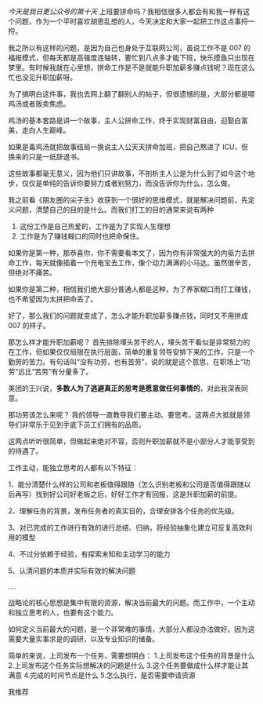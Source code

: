 *今天是我日更公众号的第十天*
上班要拼命吗？我相信很多人都会有和我一样有这个问题，作为一个平时喜欢胡思乱想的人，今天决定和大家一起把工作这点事捋一捋。

我之所以有这样的问题，是因为自己也身处于互联网公司，虽说工作不是 007 的福报模式，但每天都是高强度连轴转，要忙到八点多才能下班，快乐摸鱼只出现在梦里。有时候我就在心里想，拼命工作是不是就能升职加薪多赚点钱呢？现在这么忙也没见升职加薪呀。

为了搞明白这件事，我也去网上翻了翻别人的帖子，但很遗憾的是，大部分都是喂鸡汤或者贩卖焦虑。

鸡汤的基本套路是讲一个故事，主人公拼命工作，终于实现财富自由，迎娶白富美，走向人生巅峰。

如果是毒鸡汤就把故事结局一换说主人公天天拼命加班，把自己熬进了 ICU，但换来的只是一纸辞退书。

这些故事都毫无意义，因为他们只讲故事，不剖析主人公是为什么到了如今这个地步，仅仅是单纯的告诉你要努力或者别努力，而没告诉你为什么，怎么做。

我之前看《朋友圈的尖子生》收获到一个很好的思维模式，就是解决问题前，先定义问题，清楚自己的目的是什么。而我们打工的目的通常来说有两种

1. 这份工作是自己热爱的，工作是为了实现人生理想
2. 工作是为了赚钱糊口的同时也把命保住。

如果你是第一种，那恭喜你，你不需要看本文了，因为你有非常强大的内驱力去拼命工作，每天就像插着一个充电宝去工作，像个动力满满的小马达。虽然很辛苦，但绝对不痛苦。

如果你是第二种，相信我们绝大部分普通人都是这种，为了养家糊口而打工赚钱，也不希望因为太拼把命丢了。

好了，那么我们的问题就变成了，怎么才能升职加薪多赚点钱，同时又不用拼成 007 的样子。

那怎么样才能升职加薪呢？
首先排除埋头苦干的人，埋头苦干看似是非常努力的在工作，但如果仅仅局限在执行层面，简单的重复领导安排下来的工作，只是一个勤劳的苦力。有句话叫“没有功劳，也有苦劳”，说的就是这个意思，在职场上“功劳”远比“苦劳”有分量多了。

美团的王兴说，**多数人为了逃避真正的思考是愿意做任何事情的**，对此我深表同意。

那功劳该怎么来呢？
我的领导一直教导我们要主动、要思考。这两点大抵就是领导们非常乐于见到手底下员工们拥有的品质。

这两点听听很简单，但做起来绝对不容，否则升职加薪就不是小部分人才能享受到的待遇了。

工作主动，能独立思考的人都有以下特征：

1、能分清楚什么样的公司和老板值得跟随（怎么识别老板和公司是否值得跟随以后再写）找到好公司好老板之后，好好工作才有回报，这是升职加薪的前提。

2、理解任务的背景，发布任务者的真实目的，合理安排各个任务的优先级。

3、对已完成的工作进行有效的进行总结、归纳，将经验抽象化建立可反复高效利用的模型

4、不过分依赖于经验，有探索未知和主动学习的能力

5、认清问题的本质并实际有效的解决问题

....

战略论的核心思想是集中有限的资源，解决当前最大的问题。而工作中，一个主动和独立思考的人，也要有这个能力。

如何定义当前最大的问题，是一个非常难的事情，大部分人都没办法做好。因为这需要大量实事求是的调研，以及专业知识的储备。

简单的来说，上司发布一个任务，需要想明白：
1.上司发布这个任务的背景是什么
2.上司发布这个任务实际想解决的问题是什么
3.这个任务要做成什么样才能让其满意
4.完成的时间节点是什么
5.怎么执行，是否需要申请资源

我推荐

